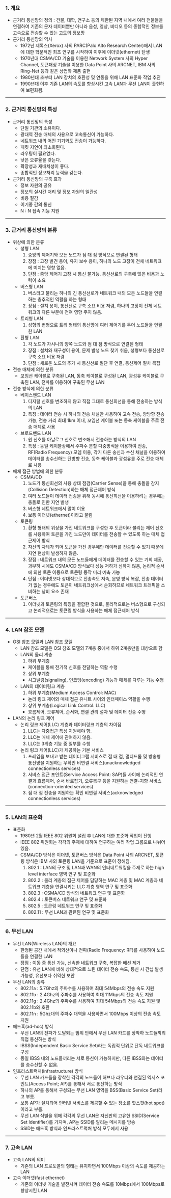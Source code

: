 ### 1. 개요

- 근거리 통신망의 정의 : 건물, 대학, 연구소 등의 제한된 지역 내에서 여러 전물들을 연결하여 기존의 문자 데이터뿐만 아니라 음성, 영상, 비디오 등의 종합적인 정보를 고속으로 전송할 수 있는 고도의 정보망
- 근거리 통신망의 역사
  - 1972년 제록스(Xerox) 사의 PARC(Palo Alto Research Center)에서 LAN에 대한 학문적인 최초 연구를 시작하여 이후에 이더넷(ethernet) 탄생
  - 1970년대 CSMA/CD 기술을 이용한 Network System 사의 Hyper Channel, 토큰패싱 기술을 이용한 Data Point 사의 ARCNET, IBM 사의 Ring\-Net 등과 같은 상업화 제품 출현
  - 1980년대 초부터 LAN 장치의 호환성 및 연동을 위해 LAN 표준화 작업 추진
  - 1990년대 이후 기존 LAN의 속도를 향상시킨 고속 LAN과 무선 LAN이 출현하여 보편화됨.

---

### 2. 근거리 통신망의 특성

- 근거리 통신망의 특성
  - 단일 기관의 소유이다.
  - 광대역 전송 매체의 사용으로 고속통신이 가능하다.
  - 네트워크 내의 어떤 기기와도 전송이 가능하다.
  - 패킷 지연이 최소화된다.
  - 라우팅이 필요없다.
  - 낮은 오류율을 갖는다.
  - 확장성과 재배치성이 좋다.
  - 종합적인 정보처리 능력을 갖는다.
- 근거리 통신망의 구축 효과
  - 정보 자원의 공유
  - 정보의 실시간 처리 및 정보 자원의 일관성
  - 비용 절감
  - 이기종 간의 통신
  - N : N 접속 기능 지원

---

### 3. 근거리 통신망의 분류

- 위상에 의한 분류
  - 성형 LAN
    1. 중앙의 제어기와 모든 노드가 점 대 점 방식으로 연결된 형태
    2. 장점 : 고장 발견 용이, 유지 보수 용이, 하나의 노드 고장이 전체 네트워크에 미치는 영향 없음.
    3. 단점 : 중앙 제어기 고장 시 통신 불가능. 통신선로의 구축에 많은 비용과 노력이 소요
  - 버스형 LAN
    1. 버스라고 불리는 하나의 긴 통신선로가 네트워크 내의 모든 노드들을 연결하는 충추적인 역활을 하는 형태
    2. 장점 : 설치 용이, 통신선로 구축 소요 비용 저렴, 하나의 고장이 전체 네트워크의 다른 부분에 전혀 영향 주지 않음.
  - 트리형 LAN
    1. 성형의 변형으로 트리 형태의 통신망에 여러 제어기를 두어 노드들을 연결한 LAN
  - 환형 LAN
    1. 각 노드가 자시니의 양쪽 노드와 점 대 점 방식으로 연결된 형태
    2. 장점 : 설치와 재구성이 용이, 문제 발생 노드 찾기 쉬움, 성형보다 통신선로 구축 소요 비용 저렴
    3. 단점 : 새로운 노드의 추가 시 통신선로 절단 후 연결, 통신제어 절차 복잡
- 전송 매체에 의한 분류
  - 꼬임선 케이블로 구축된 LAN, 동축 케이블로 구성된 LAN, 광섬유 케이블로 구축된 LAN, 전파를 이용하여 구축된 무선 LAN
- 전송 방식에 의한 분류
  - 베이스밴드 LAN
    1. 디지털 신호를 변조하지 않고 직접 그대로 통신회선을 통해 전송하는 방식의 LAN
    2. 특징 : 데이터 전송 시 하나의 전송 채널만 사용하여 고속 전송, 양방향 전송 가능, 전송 거리 최대 1km 이내, 꼬임선 케이블 또는 동축 케이블을 주로 전송 매체로 사용
  - 브로드밴드 LAN
    1. 원 신호를 아날로그 신호로 변조해서 전송하는 방식의 LAN
    2. 특징 : 동일 케이블상에서 주파수 분할 다중방식을 이용하여 전송, RF(Radio Frequency) 모뎀 이용, 각기 다른 송신과 수신 채널을 이용하여 데이터를 송수신하는 단방향 전송, 동축 케이블과 광섬유를 주로 전송 매체로 사용
- 매체 접근 방법에 의한 분류
  - CSMA/CD
    1. 노드가 통신회선의 사용 상태 점검(Carrier Sense)을 통해 충돌을 감지(Collision Detection)하는 매체 접근제어 방식
    2. 여러 노드들이 데이터 전송을 위해 동시에 통신회선을 이용하려는 경우에는 충돌로 인한 지연 발생
    3. 버스형 네트워크에서 많이 이용
    4. 보통 이더넷(ethernet)이라고 불림
  - 토큰링
    1. 환형 형태의 위상을 가진 네트워크를 구성한 후 토큰이라 불리는 제어 신호를 사용하여 토큰을 가진 노드만이 데이터를 전송할 수 있도록 하는 매체 접근제어 방식
    2. 자신의 차례가 되어 토큰을 가진 경우에만 데이터를 전송할 수 있기 때문에 지연 현상이 발생하지 않음.
    3. 장점 : 네트워크 내의 모든 노드들에게 데이터를 전송할 수 있는 기회 제공, 과부하 시에도 CSMA/CD 방식보다 성능 저하가 심하지 않음, 논리적 순서에 의한 토큰 이동으로 토큰링 동작 미리 예측 가능
    4. 단점 : 이더넷보다 상대적으로 전송속도 저속, 운영 방식 복잡, 전송 데이터가 없는 경우에도 토큰이 네트워크상에서 순회하므로 네트워크 트래픽을 소비하는 낭비 요소 존재
  - 토큰버스
    1. 이더넷과 토큰링의 특징을 결합한 것으로, 물리적으로는 버스형으로 구성되고 논리적으로는 토큰링 방식을 사용하는 매체 접근제어 방식

---

### 4. LAN 참조 모델

- OSI 참조 모델과 LAN 참조 모델
  - LAN 참조 모델은 OSI 참조 모델의 7계층 중에서 하위 2계층만을 대상으로 함
  - LAN의 물리 계층
    1. 하위 부계층
    - 케이블을 통해 전기적 신호를 전달하는 역활 수행
    2. 상위 부계층
    - 시그널링(signaling), 인코딩(encoding) 기능과 매체를 다루는 기능 수행
  - LAN의 데이터링크 계층
    1. 하위 부계층(Medium Access Control: MAC)
    - 논리 링크 제어와 매체 접근 유니트 사이의 인터페이스 역활을 수행
    2. 상위 부계층(Logical Link Control: LLC)
    - 흐름제어, 오류제어, 순서화, 연결 관리 절차 및 데이터 전송 수행
- LAN의 논리 링크 제어
  - 논리 링크 제어(LLC) 계층과 데이터링크 계층의 차이점
    1. LLC는 다중접근 특성 지원해야 함.
    2. LLC는 매체 제어에 관여하지 않음.
    3. LLC는 3계층 기능 중 일부를 수행
  - 논리 링크 제어(LLC)가 제공하는 기본 서비스
    1. 프레임을 보내고 받는 데이터그램 서비스로 점 대 점, 멀티드롭 및 방송형 통신망을 지원하는 무확인 비연결 서비스(unacknowledged connectionless services)
    2. 서비스 접근 포인트(Service Access Point: SAP)들 사이에 논리적인 연결과 흐름제어, 순서 바로잡기, 오류복구 등을 지원하는 연결\-지향 서비스(connection\-oriented services)
    3. 점 대 점 전송을 지원하는 확인 비연결 서비스(acknowledged connectionless services)

---

### 5. LAN의 표준화

- 표준화
  - 1980년 2월 IEEE 802 위원회 설립 후 LAN에 대한 표준화 작업이 진행
  - IEEE 802 위원회는 각각의 주제에 대하여 연구하는 여러 작업 그룹으로 나뉘어 있음.
  - CSMA/CD 방식은 이더넷, 토큰버스 방식은 Data Point 사의 ARCNET, 토큰링 방식은 IBM 사의 토큰링 LAN을 기준으로 표준이 정해짐.
    1. 802.1 : LAN의 구조 및 LAN과 WAN의 인터네트워킹을 주제로 하는 high level interface 영역 연구 및 표준화
    2. 802.2 : 물리 계층의 접근 제어를 담당하는 MAC 계층 및 MAC 계층과 네트워크 계층을 연결시키는 LLC 계층 영역 연구 및 표준화
    3. 802.3 : CSMA/CD 방식의 네트워크 연구 및 표준화
    4. 802.4 : 토큰버스 네트워크 연구 및 표준화
    5. 802.5 : 토큰링 네트워크 연구 및 표준화
    6. 802.11 : 무선 LAN과 관련된 연구 및 표준화

---

### 6. 무선 LAN

- 무선 LAN(Wireless LAN)의 개요
  - 한정된 공간 내에서 적외선이나 전파(Radio Frequency: RF)를 사용하여 노드들을 연결한 LAN
  - 장점 : 이동 중 통신 가능, 신속한 네트워크 구축, 복잡한 배선 제거
  - 단점 : 유선 LAN에 비해 상대적으로 느린 데이터 전송 속도, 통신 시 간섭 발생 가능성, 유선보다 취약한 보안
- 무선 LAN의 종류
  - 802.11a : 5.7Ghz의 주파수를 사용하여 최대 54Mbps의 전송 속도 지원
  - 802.11b : 2.4Ghz의 주파수를 사용하여 최대 11Mbps의 전송 속도 지원
  - 802.11g : 2.4Ghz의 주파수를 사용하여 최대 54Mbps의 전송 속도 지원 및 802.11b와 호환
  - 802.11n : 5Ghz대의 주파수 대역을 사용하면서 100Mbps 이상의 전송 속도 지원
- 애드훅(ad\-hoc) 방식
  - 무선 LAN의 전파가 도달되는 범위 안에서 무선 LAN 카드를 장착하 노드들끼리 직접 통신하는 방식
  - IBSS(Independent Basic Service Set)라는 독립적 단위로 단독 네트워크를 구성
  - 동일 IBSS 내의 노드들끼리는 서로 통신이 가능하지만, 다른 IBSS와는 데이터를 송수신할 수 없음.
- 인프라스트럭처(infrastructure) 방식
  - 무선 LAN 카드들을 장착한 각각의 노드들이 허브나 라우터와 연결된 엑서스 포인트(Access Point; AP)를 통해서 서로 통신하는 방식
  - 하나의 AP를 통해서 구성되는 무선 LAN 영역을 BSS(Basic Service Set)라고 부름.
  - 보통 AP가 설치되어 인터넷 서비스를 제공할 수 있는 장소를 핫스팟(hot spot)이라고 부름.
  - 무선 LAN 식별을 위해 각각의 무선 LAN은 자신만의 고유한 SSID(Service Set Identifier)를 가지며, AP는 SSID를 알리는 메시지를 방송
  - SSID는 애드훅 방식과 인프라스트럭처 방식 모두에서 사용

---

### 7. 고속 LAN

- 고속 LAN의 의미
  - 기존의 LAN 프로토콜의 형태는 유지하면서 100Mbps 이상의 속도를 제공하는 LAN
- 고속 이더넷(fast ethernet)
  - 기존의 이더넷 기술을 발전시켜 데이터 전송 속도를 10Mbps에서 100Mbps로 향상시킨 LAN
